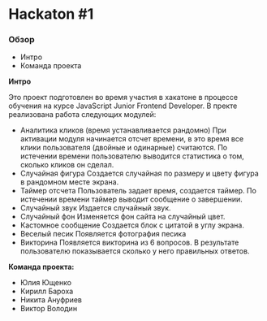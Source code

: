 # Hackaton #1

### Обзор
* Интро
* Команда проекта

**Интро**

Это проект подготовлен во время участия в хакатоне в процессе обучения на курсе JavaScript Junior Frontend Developer.
В пректе реализована работа следующих модулей:
- Аналитика кликов (время устанавливается рандомно)
При активации модуля начинается отсчет времени, в это время все клики пользователя (двойные и одинарные) считаются.
По истечении времени пользователю выводится статистика о том, сколько кликов он сделал.
- Случайная фигура
Создается случайная по размеру и цвету фигура в рандомном месте экрана.
- Таймер отсчета
Пользователь задает время, создается таймер. По истечении времени таймер выводит сообщение о завершении.
- Случайный звук
Издается случайный звук.
- Случайный фон
Изменяется фон сайта на случайный цвет.
- Кастомное сообщение
Создается блок с цитатой в углу экрана.
- Веселый песик
Появляется фотография песика
- Викторина
Появляется викторина из 6 вопросов. В результате пользователю показывается сколько у него правильных ответов.

**Команда проекта:**
* Юлия Ющенко
* Кирилл Бароха
* Никита Ануфриев
* Виктор Володин

